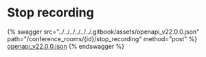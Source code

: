 # Stop recording

{% swagger src="../../../../../../.gitbook/assets/openapi_v22.0.0.json" path="/conference_rooms/{id}/stop_recording" method="post" %}
[openapi_v22.0.0.json](../../../../../../.gitbook/assets/openapi_v22.0.0.json)
{% endswagger %}
